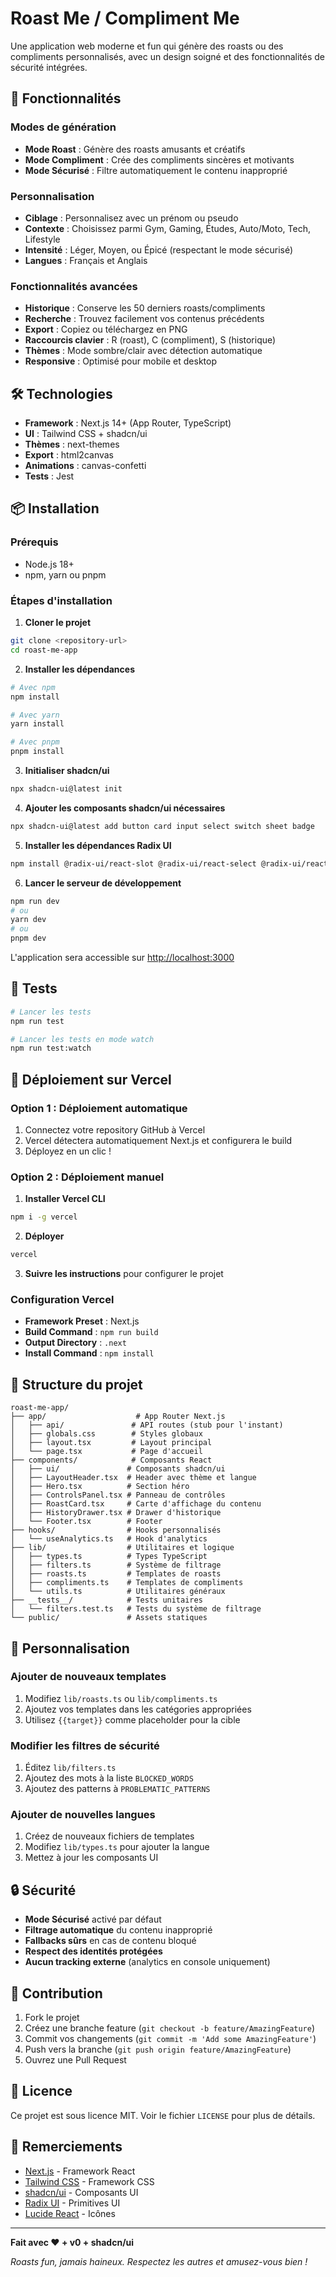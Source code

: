 # Roast Me / Compliment Me

Une application web moderne et fun qui génère des roasts ou des compliments personnalisés, avec un design soigné et des fonctionnalités de sécurité intégrées.

## 🚀 Fonctionnalités

### Modes de génération
- **Mode Roast** : Génère des roasts amusants et créatifs
- **Mode Compliment** : Crée des compliments sincères et motivants
- **Mode Sécurisé** : Filtre automatiquement le contenu inapproprié

### Personnalisation
- **Ciblage** : Personnalisez avec un prénom ou pseudo
- **Contexte** : Choisissez parmi Gym, Gaming, Études, Auto/Moto, Tech, Lifestyle
- **Intensité** : Léger, Moyen, ou Épicé (respectant le mode sécurisé)
- **Langues** : Français et Anglais

### Fonctionnalités avancées
- **Historique** : Conserve les 50 derniers roasts/compliments
- **Recherche** : Trouvez facilement vos contenus précédents
- **Export** : Copiez ou téléchargez en PNG
- **Raccourcis clavier** : R (roast), C (compliment), S (historique)
- **Thèmes** : Mode sombre/clair avec détection automatique
- **Responsive** : Optimisé pour mobile et desktop

## 🛠️ Technologies

- **Framework** : Next.js 14+ (App Router, TypeScript)
- **UI** : Tailwind CSS + shadcn/ui
- **Thèmes** : next-themes
- **Export** : html2canvas
- **Animations** : canvas-confetti
- **Tests** : Jest

## 📦 Installation

### Prérequis
- Node.js 18+ 
- npm, yarn ou pnpm

### Étapes d'installation

1. **Cloner le projet**
```bash
git clone <repository-url>
cd roast-me-app
```

2. **Installer les dépendances**
```bash
# Avec npm
npm install

# Avec yarn
yarn install

# Avec pnpm
pnpm install
```

3. **Initialiser shadcn/ui**
```bash
npx shadcn-ui@latest init
```

4. **Ajouter les composants shadcn/ui nécessaires**
```bash
npx shadcn-ui@latest add button card input select switch sheet badge
```

5. **Installer les dépendances Radix UI**
```bash
npm install @radix-ui/react-slot @radix-ui/react-select @radix-ui/react-switch @radix-ui/react-dialog
```

6. **Lancer le serveur de développement**
```bash
npm run dev
# ou
yarn dev
# ou
pnpm dev
```

L'application sera accessible sur [http://localhost:3000](http://localhost:3000)

## 🧪 Tests

```bash
# Lancer les tests
npm run test

# Lancer les tests en mode watch
npm run test:watch
```

## 🚀 Déploiement sur Vercel

### Option 1 : Déploiement automatique
1. Connectez votre repository GitHub à Vercel
2. Vercel détectera automatiquement Next.js et configurera le build
3. Déployez en un clic !

### Option 2 : Déploiement manuel
1. **Installer Vercel CLI**
```bash
npm i -g vercel
```

2. **Déployer**
```bash
vercel
```

3. **Suivre les instructions** pour configurer le projet

### Configuration Vercel
- **Framework Preset** : Next.js
- **Build Command** : `npm run build`
- **Output Directory** : `.next`
- **Install Command** : `npm install`

## 📁 Structure du projet

```
roast-me-app/
├── app/                    # App Router Next.js
│   ├── api/               # API routes (stub pour l'instant)
│   ├── globals.css        # Styles globaux
│   ├── layout.tsx         # Layout principal
│   └── page.tsx           # Page d'accueil
├── components/            # Composants React
│   ├── ui/               # Composants shadcn/ui
│   ├── LayoutHeader.tsx  # Header avec thème et langue
│   ├── Hero.tsx          # Section héro
│   ├── ControlsPanel.tsx # Panneau de contrôles
│   ├── RoastCard.tsx     # Carte d'affichage du contenu
│   ├── HistoryDrawer.tsx # Drawer d'historique
│   └── Footer.tsx        # Footer
├── hooks/                # Hooks personnalisés
│   └── useAnalytics.ts   # Hook d'analytics
├── lib/                  # Utilitaires et logique
│   ├── types.ts          # Types TypeScript
│   ├── filters.ts        # Système de filtrage
│   ├── roasts.ts         # Templates de roasts
│   ├── compliments.ts    # Templates de compliments
│   └── utils.ts          # Utilitaires généraux
├── __tests__/            # Tests unitaires
│   └── filters.test.ts   # Tests du système de filtrage
└── public/               # Assets statiques
```

## 🎨 Personnalisation

### Ajouter de nouveaux templates
1. Modifiez `lib/roasts.ts` ou `lib/compliments.ts`
2. Ajoutez vos templates dans les catégories appropriées
3. Utilisez `{{target}}` comme placeholder pour la cible

### Modifier les filtres de sécurité
1. Éditez `lib/filters.ts`
2. Ajoutez des mots à la liste `BLOCKED_WORDS`
3. Ajoutez des patterns à `PROBLEMATIC_PATTERNS`

### Ajouter de nouvelles langues
1. Créez de nouveaux fichiers de templates
2. Modifiez `lib/types.ts` pour ajouter la langue
3. Mettez à jour les composants UI

## 🔒 Sécurité

- **Mode Sécurisé** activé par défaut
- **Filtrage automatique** du contenu inapproprié
- **Fallbacks sûrs** en cas de contenu bloqué
- **Respect des identités protégées**
- **Aucun tracking externe** (analytics en console uniquement)

## 🤝 Contribution

1. Fork le projet
2. Créez une branche feature (`git checkout -b feature/AmazingFeature`)
3. Commit vos changements (`git commit -m 'Add some AmazingFeature'`)
4. Push vers la branche (`git push origin feature/AmazingFeature`)
5. Ouvrez une Pull Request

## 📝 Licence

Ce projet est sous licence MIT. Voir le fichier `LICENSE` pour plus de détails.

## 🙏 Remerciements

- [Next.js](https://nextjs.org/) - Framework React
- [Tailwind CSS](https://tailwindcss.com/) - Framework CSS
- [shadcn/ui](https://ui.shadcn.com/) - Composants UI
- [Radix UI](https://www.radix-ui.com/) - Primitives UI
- [Lucide React](https://lucide.dev/) - Icônes

---

**Fait avec ❤️ + v0 + shadcn/ui**

*Roasts fun, jamais haineux. Respectez les autres et amusez-vous bien !*




